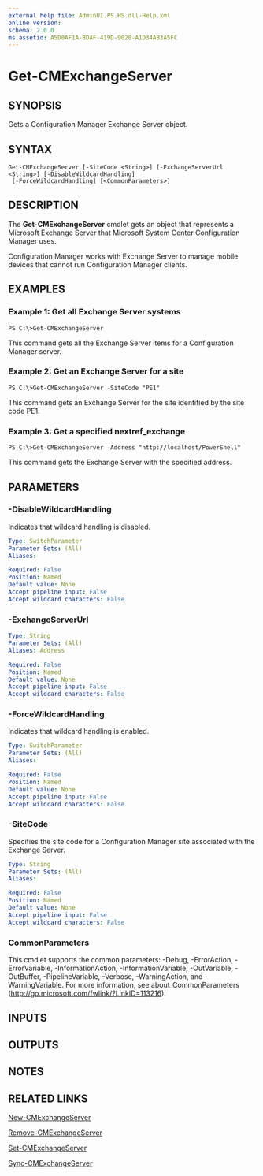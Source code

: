 ```yaml
---
external help file: AdminUI.PS.HS.dll-Help.xml
online version: 
schema: 2.0.0
ms.assetid: A5D0AF1A-BDAF-419D-9020-A1D34AB3A5FC
---
```


# Get-CMExchangeServer

## SYNOPSIS
Gets a Configuration Manager Exchange Server object.

## SYNTAX

```
Get-CMExchangeServer [-SiteCode <String>] [-ExchangeServerUrl <String>] [-DisableWildcardHandling]
 [-ForceWildcardHandling] [<CommonParameters>]
```

## DESCRIPTION
The **Get-CMExchangeServer** cmdlet gets an object that represents a Microsoft Exchange Server that Microsoft System Center Configuration Manager uses.

Configuration Manager works with Exchange Server to manage mobile devices that cannot run Configuration Manager clients.

## EXAMPLES

### Example 1: Get all Exchange Server systems
```
PS C:\>Get-CMExchangeServer
```

This command gets all the Exchange Server items for a Configuration Manager server.

### Example 2: Get an Exchange Server for a site
```
PS C:\>Get-CMExchangeServer -SiteCode "PE1"
```

This command gets an Exchange Server for the site identified by the site code PE1.

### Example 3: Get a specified nextref_exchange
```
PS C:\>Get-CMExchangeServer -Address "http://localhost/PowerShell"
```

This command gets the Exchange Server with the specified address.

## PARAMETERS

### -DisableWildcardHandling
Indicates that wildcard handling is disabled.

```yaml
Type: SwitchParameter
Parameter Sets: (All)
Aliases: 

Required: False
Position: Named
Default value: None
Accept pipeline input: False
Accept wildcard characters: False
```

### -ExchangeServerUrl


```yaml
Type: String
Parameter Sets: (All)
Aliases: Address

Required: False
Position: Named
Default value: None
Accept pipeline input: False
Accept wildcard characters: False
```

### -ForceWildcardHandling
Indicates that wildcard handling is enabled.

```yaml
Type: SwitchParameter
Parameter Sets: (All)
Aliases: 

Required: False
Position: Named
Default value: None
Accept pipeline input: False
Accept wildcard characters: False
```

### -SiteCode
Specifies the site code for a Configuration Manager site associated with the Exchange Server.

```yaml
Type: String
Parameter Sets: (All)
Aliases: 

Required: False
Position: Named
Default value: None
Accept pipeline input: False
Accept wildcard characters: False
```

### CommonParameters
This cmdlet supports the common parameters: -Debug, -ErrorAction, -ErrorVariable, -InformationAction, -InformationVariable, -OutVariable, -OutBuffer, -PipelineVariable, -Verbose, -WarningAction, and -WarningVariable. For more information, see about_CommonParameters (http://go.microsoft.com/fwlink/?LinkID=113216).

## INPUTS

## OUTPUTS

## NOTES

## RELATED LINKS

[New-CMExchangeServer](./New-CMExchangeServer.md)

[Remove-CMExchangeServer](./Remove-CMExchangeServer.md)

[Set-CMExchangeServer](./Set-CMExchangeServer.md)

[Sync-CMExchangeServer](./Sync-CMExchangeServer.md)


